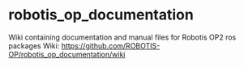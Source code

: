 # robotis_op_documentation
Wiki containing documentation and manual files for Robotis OP2 ros packages
Wiki: https://github.com/ROBOTIS-OP/robotis_op_documentation/wiki
